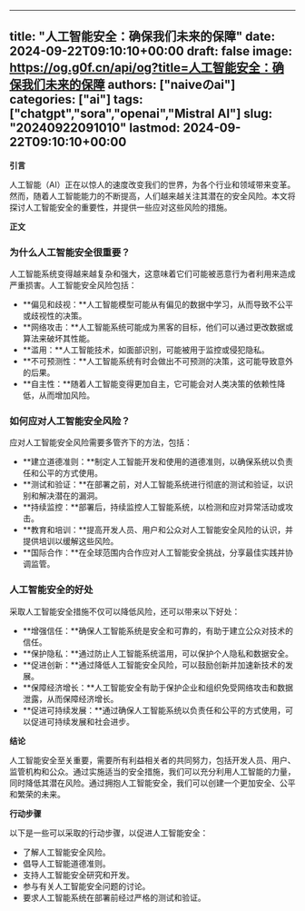 
---
title: "人工智能安全：确保我们未来的保障"
date: 2024-09-22T09:10:10+00:00
draft: false
image: https://og.g0f.cn/api/og?title=人工智能安全：确保我们未来的保障
authors: ["naiveのai"]
categories: ["ai"]
tags: ["chatgpt","sora","openai","Mistral AI"]
slug: "20240922091010"
lastmod: 2024-09-22T09:10:10+00:00
---
**引言**

人工智能（AI）正在以惊人的速度改变我们的世界，为各个行业和领域带来变革。然而，随着人工智能能力的不断提高，人们越来越关注其潜在的安全风险。本文将探讨人工智能安全的重要性，并提供一些应对这些风险的措施。

**正文**

### 为什么人工智能安全很重要？

人工智能系统变得越来越复杂和强大，这意味着它们可能被恶意行为者利用来造成严重损害。人工智能安全风险包括：

- **偏见和歧视：**人工智能模型可能从有偏见的数据中学习，从而导致不公平或歧视性的决策。
- **网络攻击：**人工智能系统可能成为黑客的目标，他们可以通过更改数据或算法来破坏其性能。
- **滥用：**人工智能技术，如面部识别，可能被用于监控或侵犯隐私。
- **不可预测性：**人工智能系统有时会做出不可预测的决策，这可能导致意外的后果。
- **自主性：**随着人工智能变得更加自主，它可能会对人类决策的依赖性降低，从而增加风险。

### 如何应对人工智能安全风险？

应对人工智能安全风险需要多管齐下的方法，包括：

- **建立道德准则：**制定人工智能开发和使用的道德准则，以确保系统以负责任和公平的方式使用。
- **测试和验证：**在部署之前，对人工智能系统进行彻底的测试和验证，以识别和解决潜在的漏洞。
- **持续监控：**部署后，持续监控人工智能系统，以检测和应对异常活动或攻击。
- **教育和培训：**提高开发人员、用户和公众对人工智能安全风险的认识，并提供培训以缓解这些风险。
- **国际合作：**在全球范围内合作应对人工智能安全挑战，分享最佳实践并协调监管。

### 人工智能安全的好处

采取人工智能安全措施不仅可以降低风险，还可以带来以下好处：

- **增强信任：**确保人工智能系统是安全和可靠的，有助于建立公众对技术的信任。
- **保护隐私：**通过防止人工智能系统滥用，可以保护个人隐私和数据安全。
- **促进创新：**通过降低人工智能安全风险，可以鼓励创新并加速新技术的发展。
- **保障经济增长：**人工智能安全有助于保护企业和组织免受网络攻击和数据泄露，从而保障经济增长。
- **促进可持续发展：**通过确保人工智能系统以负责任和公平的方式使用，可以促进可持续发展和社会进步。

**结论**

人工智能安全至关重要，需要所有利益相关者的共同努力，包括开发人员、用户、监管机构和公众。通过实施适当的安全措施，我们可以充分利用人工智能的力量，同时降低其潜在风险。通过拥抱人工智能安全，我们可以创建一个更加安全、公平和繁荣的未来。

**行动步骤**

以下是一些可以采取的行动步骤，以促进人工智能安全：

- 了解人工智能安全风险。
- 倡导人工智能道德准则。
- 支持人工智能安全研究和开发。
- 参与有关人工智能安全问题的讨论。
- 要求人工智能系统在部署前经过严格的测试和验证。